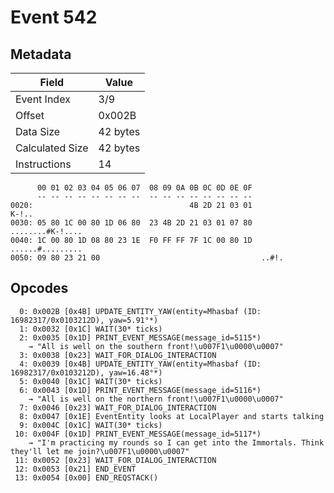 # Event 542

## Metadata

| Field           | Value    |
|-----------------|----------|
| Event Index     | 3/9      |
| Offset          | 0x002B   |
| Data Size       | 42 bytes |
| Calculated Size | 42 bytes |
| Instructions    | 14       |

```
      00 01 02 03 04 05 06 07  08 09 0A 0B 0C 0D 0E 0F
      -- -- -- -- -- -- -- --  -- -- -- -- -- -- -- --
0020:                                   4B 2D 21 03 01             K-!..
0030: 05 80 1C 00 80 1D 06 80  23 4B 2D 21 03 01 07 80  ........#K-!....
0040: 1C 00 80 1D 08 80 23 1E  F0 FF FF 7F 1C 00 80 1D  ......#.........
0050: 09 80 23 21 00                                    ..#!.           
```

## Opcodes

```
  0: 0x002B [0x4B] UPDATE_ENTITY_YAW(entity=Mhasbaf (ID: 16982317/0x0103212D), yaw=5.91°*)
  1: 0x0032 [0x1C] WAIT(30* ticks)
  2: 0x0035 [0x1D] PRINT_EVENT_MESSAGE(message_id=5115*)
    → "All is well on the southern front!\u007F1\u0000\u0007"
  3: 0x0038 [0x23] WAIT_FOR_DIALOG_INTERACTION
  4: 0x0039 [0x4B] UPDATE_ENTITY_YAW(entity=Mhasbaf (ID: 16982317/0x0103212D), yaw=16.48°*)
  5: 0x0040 [0x1C] WAIT(30* ticks)
  6: 0x0043 [0x1D] PRINT_EVENT_MESSAGE(message_id=5116*)
    → "All is well on the northern front!\u007F1\u0000\u0007"
  7: 0x0046 [0x23] WAIT_FOR_DIALOG_INTERACTION
  8: 0x0047 [0x1E] EventEntity looks at LocalPlayer and starts talking
  9: 0x004C [0x1C] WAIT(30* ticks)
 10: 0x004F [0x1D] PRINT_EVENT_MESSAGE(message_id=5117*)
    → "I'm practicing my rounds so I can get into the Immortals. Think they'll let me join?\u007F1\u0000\u0007"
 11: 0x0052 [0x23] WAIT_FOR_DIALOG_INTERACTION
 12: 0x0053 [0x21] END_EVENT
 13: 0x0054 [0x00] END_REQSTACK()
```
